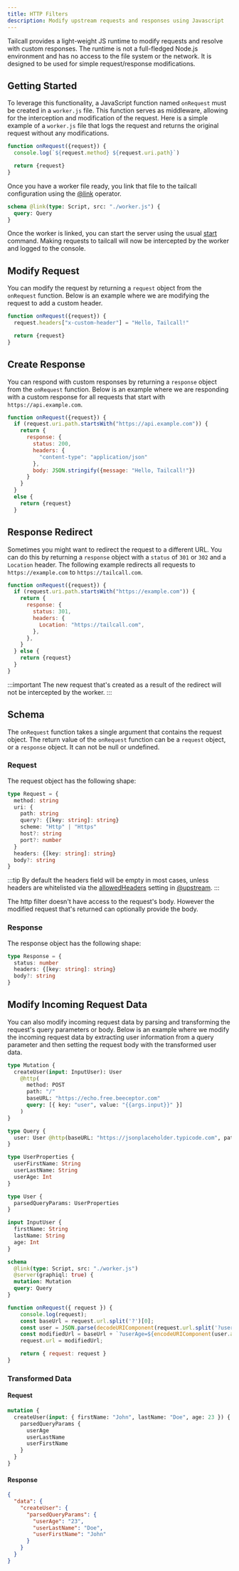 ```yaml
---
title: HTTP Filters
description: Modify upstream requests and responses using Javascript
---
```


Tailcall provides a light-weight JS runtime to modify requests and resolve with custom responses.
The runtime is not a full-fledged Node.js environment and has no access to the file system or the network. It is designed to be used for simple request/response modifications.

## Getting Started

To leverage this functionality, a JavaScript function named `onRequest` must be created in a `worker.js` file. This function serves as middleware, allowing for the interception and modification of the request. Here is a simple example of a `worker.js` file that logs the request and returns the original request without any modifications.

```javascript
function onRequest({request}) {
  console.log(`${request.method} ${request.uri.path}`)

  return {request}
}
```

Once you have a worker file ready, you link that file to the tailcall configuration using the [@link] operator.

[@link]: /docs/operators/link

```graphql
schema @link(type: Script, src: "./worker.js") {
  query: Query
}
```

Once the worker is linked, you can start the server using the usual [start] command. Making requests to tailcall will now be intercepted by the worker and logged to the console.

[start]: /docs/guides/cli/#start

## Modify Request

You can modify the request by returning a `request` object from the `onRequest` function. Below is an example where we are modifying the request to add a custom header.

```javascript
function onRequest({request}) {
  request.headers["x-custom-header"] = "Hello, Tailcall!"

  return {request}
}
```

## Create Response

You can respond with custom responses by returning a `response` object from the `onRequest` function. Below is an example where we are responding with a custom response for all requests that start with `https://api.example.com`.

```javascript
function onRequest({request}) {
  if (request.uri.path.startsWith("https://api.example.com")) {
    return {
      response: {
        status: 200,
        headers: {
          "content-type": "application/json"
        },
        body: JSON.stringify({message: "Hello, Tailcall!"})
      }
    }
  }
  else {
    return {request}
  }
```

## Response Redirect

Sometimes you might want to redirect the request to a different URL. You can do this by returning a `response` object with a `status` of `301` or `302` and a `Location` header. The following example redirects all requests to `https://example.com` to `https://tailcall.com`.

```javascript
function onRequest({request}) {
  if (request.uri.path.startsWith("https://example.com")) {
    return {
      response: {
        status: 301,
        headers: {
          Location: "https://tailcall.com",
        },
      },
    }
  } else {
    return {request}
  }
}
```

:::important
The new request that's created as a result of the redirect will not be intercepted by the worker.
:::

## Schema

The `onRequest` function takes a single argument that contains the request object. The return value of the `onRequest` function can be a `request` object, or a `response` object. It can not be null or undefined.

### Request

The request object has the following shape:

```typescript
type Request = {
  method: string
  uri: {
    path: string
    query?: {[key: string]: string}
    scheme: "Http" | "Https"
    host?: string
    port?: number
  }
  headers: {[key: string]: string}
  body?: string
}
```

:::tip
By default the headers field will be empty in most cases, unless headers are whitelisted via the [allowedHeaders](../operators/upstream.md#allowedheaders) setting in [@upstream](../operators/upstream.md).
:::

The http filter doesn't have access to the request's body. However the modified request that's returned can optionally provide the body.

### Response

The response object has the following shape:

```typescript
type Response = {
  status: number
  headers: {[key: string]: string}
  body?: string
}
```

## Modify Incoming Request Data

You can also modify incoming request data by parsing and transforming the request's query parameters or body. Below is an example where we modify the incoming request data by extracting user information from a query parameter and then setting the request body with the transformed user data.

```graphql
type Mutation {
  createUser(input: InputUser): User
    @http(
      method: POST
      path: "/"
      baseURL: "https://echo.free.beeceptor.com"
      query: [{ key: "user", value: "{{args.input}}" }]
    )
}

type Query {
  user: User @http(baseURL: "https://jsonplaceholder.typicode.com", path: "/user/1")
}

type UserProperties {
  userFirstName: String
  userLastName: String
  userAge: Int
}

type User {
  parsedQueryParams: UserProperties
}

input InputUser {
  firstName: String
  lastName: String
  age: Int
}

schema
  @link(type: Script, src: "./worker.js")
  @server(graphiql: true) {
  mutation: Mutation
  query: Query
}

```

```javascript
function onRequest({ request }) {
    console.log(request);
    const baseUrl = request.url.split('?')[0];
    const user = JSON.parse(decodeURIComponent(request.url.split('?user=')[1]));
    const modifiedUrl = baseUrl + `?userAge=${encodeURIComponent(user.age)}&userFirstName=${encodeURIComponent(user.firstName)}&userLastName=${encodeURIComponent(user.lastName)}`;
    request.url = modifiedUrl;

    return { request: request }
}
```

### Transformed Data

#### Request
```graphql
mutation {
  createUser(input: { firstName: "John", lastName: "Doe", age: 23 }) {
    parsedQueryParams {
      userAge
      userLastName
      userFirstName
    }
  }
}
```
#### Response
```json
{
  "data": {
    "createUser": {
      "parsedQueryParams": {
        "userAge": "23",
        "userLastName": "Doe",
        "userFirstName": "John"
      }
    }
  }
}
```